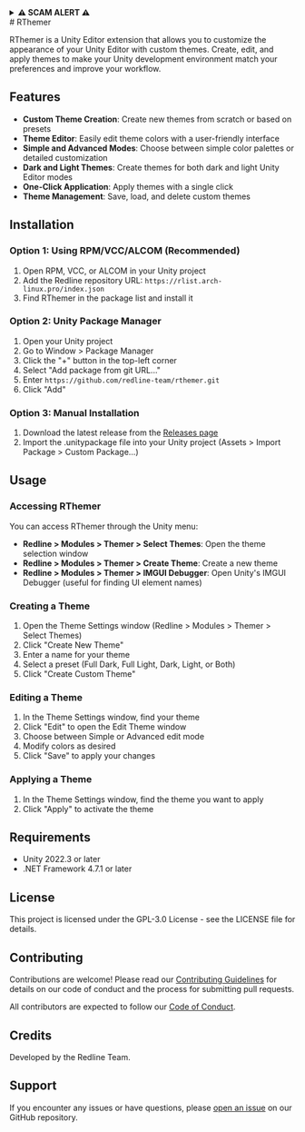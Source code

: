 <details>
<summary><b>⚠️ SCAM ALERT ⚠️</b></summary>
This is a Free and Open Source Software  
  
If you bought this anywhere else or did not get it from here or our VPM then you have been scammed!  
I will not charge people for FOSS software  
</details>
# RThemer

RThemer is a Unity Editor extension that allows you to customize the appearance of your Unity Editor with custom themes. Create, edit, and apply themes to make your Unity development environment match your preferences and improve your workflow.

## Features

- **Custom Theme Creation**: Create new themes from scratch or based on presets
- **Theme Editor**: Easily edit theme colors with a user-friendly interface
- **Simple and Advanced Modes**: Choose between simple color palettes or detailed customization
- **Dark and Light Themes**: Create themes for both dark and light Unity Editor modes
- **One-Click Application**: Apply themes with a single click
- **Theme Management**: Save, load, and delete custom themes

## Installation

### Option 1: Using RPM/VCC/ALCOM (Recommended)

1. Open RPM, VCC, or ALCOM in your Unity project
2. Add the Redline repository URL: `https://rlist.arch-linux.pro/index.json`
3. Find RThemer in the package list and install it

### Option 2: Unity Package Manager

1. Open your Unity project
2. Go to Window > Package Manager
3. Click the "+" button in the top-left corner
4. Select "Add package from git URL..."
5. Enter `https://github.com/redline-team/rthemer.git`
6. Click "Add"

### Option 3: Manual Installation

1. Download the latest release from the [Releases page](https://github.com/redline-team/rthemer/releases)
2. Import the .unitypackage file into your Unity project (Assets > Import Package > Custom Package...)

## Usage

### Accessing RThemer

You can access RThemer through the Unity menu:

- **Redline > Modules > Themer > Select Themes**: Open the theme selection window
- **Redline > Modules > Themer > Create Theme**: Create a new theme
- **Redline > Modules > Themer > IMGUI Debugger**: Open Unity's IMGUI Debugger (useful for finding UI element names)

### Creating a Theme

1. Open the Theme Settings window (Redline > Modules > Themer > Select Themes)
2. Click "Create New Theme"
3. Enter a name for your theme
4. Select a preset (Full Dark, Full Light, Dark, Light, or Both)
5. Click "Create Custom Theme"

### Editing a Theme

1. In the Theme Settings window, find your theme
2. Click "Edit" to open the Edit Theme window
3. Choose between Simple or Advanced edit mode
4. Modify colors as desired
5. Click "Save" to apply your changes

### Applying a Theme

1. In the Theme Settings window, find the theme you want to apply
2. Click "Apply" to activate the theme

## Requirements

- Unity 2022.3 or later
- .NET Framework 4.7.1 or later

## License

This project is licensed under the GPL-3.0 License - see the LICENSE file for details.

## Contributing

Contributions are welcome! Please read our [Contributing Guidelines](CONTRIBUTING.md) for details on our code of conduct and the process for submitting pull requests.

All contributors are expected to follow our [Code of Conduct](CODE_OF_CONDUCT.md).

## Credits

Developed by the Redline Team.

## Support

If you encounter any issues or have questions, please [open an issue](https://github.com/redline-team/rthemer/issues) on our GitHub repository.
